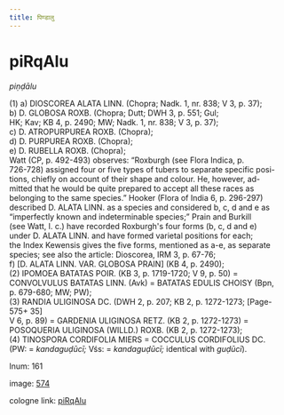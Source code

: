 ```yaml
---
title: पिण्डालु
---
```


# piRqAlu

<i>piṇḍālu</i>  <div n="P" />(1) a) <bot>DIOSCOREA ALATA LINN.</bot> (Chopra; Nadk. 1, nr. 838; V 3, p. 37); <div n="lb" />b) <bot>D. GLOBOSA ROXB.</bot> (Chopra; Dutt; DWH 3, p. 551; Gul; <div n="lb" />HK; Kav; KB 4, p. 2490; MW; Nadk. 1, nr. 838; V 3, p. 37); <div n="lb" />c) <bot>D. ATROPURPUREA ROXB.</bot> (Chopra); <div n="lb" />d) <bot>D. PURPUREA ROXB.</bot> (Chopra); <div n="lb" />e) <bot>D. RUBELLA ROXB.</bot> (Chopra); <div n="P" />Watt (CP, p. 492-493) observes: “Roxburgh (see Flora Indica, p. <div n="lb" />726-728) assigned four or five types of tubers to separate specific posi- <div n="lb" />tions, chiefly on account of their shape and colour. He, however, ad- <div n="lb" />mitted that he would be quite prepared to accept all these races as <div n="lb" />belonging to the same species.” Hooker (Flora of India 6, p. 296-297) <div n="lb" />described <bot>D. ALATA LINN.</bot> as a species and considered b, c, d and e as <div n="lb" />“imperfectly known and indeterminable species;” Prain and Burkill <div n="lb" />(see Watt, l. c.) have recorded Roxburgh's four forms (b, c, d and e) <div n="lb" />under <bot>D. ALATA LINN.</bot> and have formed varietal positions for each; <div n="lb" />the Index Kewensis gives the five forms, mentioned as a-e, as separate <div n="lb" />species; see also the article: Dioscorea, IRM 3, p. 67-76; <div n="lb" />f) [<bot>D. ALATA LINN. VAR. GLOBOSA PRAIN</bot>] (KB 4, p. 2490); <div n="P" />(2) <bot>IPOMOEA BATATAS POIR.</bot> (KB 3, p. 1719-1720; V 9, p. 50) = <div n="lb" /><bot>CONVOLVULUS BATATAS LINN.</bot> (Avk) = <bot>BATATAS EDULIS CHOISY</bot> (Bpn, <div n="lb" />p. 679-680; MW; PW); <div n="P" />(3) <bot>RANDIA ULIGINOSA DC.</bot> (DWH 2, p. 207; KB 2, p. 1272-1273; [Page-575+ 35] <div n="lb" />V 6, p. 89) = <bot>GARDENIA ULIGINOSA RETZ.</bot> (KB 2, p. 1272-1273) = <div n="lb" /><bot>POSOQUERIA ULIGINOSA (WILLD.) ROXB.</bot> (KB 2, p. 1272-1273); <div n="P" />(4) <bot>TINOSPORA CORDIFOLIA MIERS</bot> = <bot>COCCULUS CORDIFOLIUS DC.</bot> <div n="lb" />(PW: = <i>kandaguḍūcī;</i> Vśs: = <i>kandaguḍūcī;</i> identical with <i>guḍūcī</i>).

lnum: 161

image: [574](https://www.sanskrit-lexicon.uni-koeln.de/scans/csl-apidev/servepdf.php?dict=snp&page=574)

cologne link: [piRqAlu](https://sanskrit-lexicon.uni-koeln.de/scans/csl-apidev/getword.php?dict=snp&key=piRqAlu)


